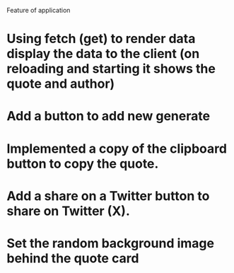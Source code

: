 Feature of application
# Using fetch (get) to render data display the data to the client (on reloading and starting it shows the quote and author)
# Add a button to add new generate 
# Implemented a copy of the clipboard button to copy the quote. 
# Add a share on a Twitter button to share on Twitter (X).
# Set the random background image behind the quote card

